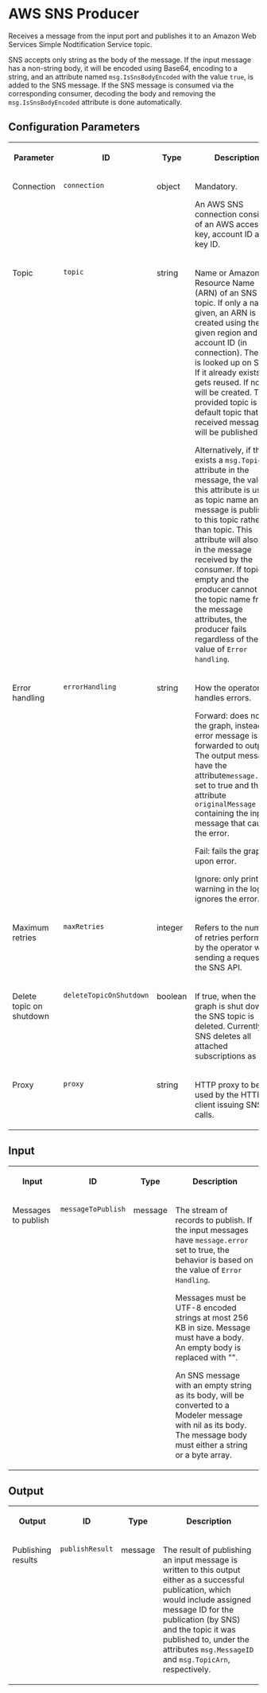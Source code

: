 <!-- loio2d49acedfb33494aaee6d2ccaf1758b7 -->

# AWS SNS Producer

Receives a message from the input port and publishes it to an Amazon Web Services Simple Nodtification Service topic.



SNS accepts only string as the body of the message. If the input message has a non-string body, it will be encoded using Base64, encoding to a string, and an attribute named `msg.IsSnsBodyEncoded` with the value `true`, is added to the SNS message. If the SNS message is consumed via the corresponding consumer, decoding the body and removing the `msg.IsSnsBodyEncoded` attribute is done automatically.



<a name="loio2d49acedfb33494aaee6d2ccaf1758b7__section_rsb_hvh_ghb"/>

## Configuration Parameters


<table>
<tr>
<th valign="top">

Parameter

</th>
<th valign="top">

ID

</th>
<th valign="top">

Type

</th>
<th valign="top">

Description

</th>
</tr>
<tr>
<td valign="top">

Connection

</td>
<td valign="top">

`connection` 

</td>
<td valign="top">

object

</td>
<td valign="top">

Mandatory.

An AWS SNS connection consisting of an AWS access key, account ID and key ID.

</td>
</tr>
<tr>
<td valign="top">

Topic

</td>
<td valign="top">

`topic` 

</td>
<td valign="top">

string

</td>
<td valign="top">

Name or Amazon Resource Name \(ARN\) of an SNS topic. If only a name is given, an ARN is created using the given region and account ID \(in connection\). The ARN is looked up on SNS. If it already exists, it gets reused. If not, it will be created. The provided topic is the default topic that received messages will be published to.

Alternatively, if there exists a `msg.TopicArn` attribute in the message, the value of this attribute is used as topic name and the message is published to this topic rather than topic. This attribute will also exist in the message received by the consumer. If topic is empty and the producer cannot get the topic name from the message attributes, the producer fails regardless of the value of `Error handling`.

</td>
</tr>
<tr>
<td valign="top">

Error handling

</td>
<td valign="top">

`errorHandling` 

</td>
<td valign="top">

string

</td>
<td valign="top">

How the operator handles errors.

Forward: does not fail the graph, instead the error message is forwarded to output. The output messages have the attribute`message.error` set to true and the attribute `originalMessage` containing the input message that caused the error.

Fail: fails the graph upon error.

Ignore: only prints a warning in the log and ignores the error.

</td>
</tr>
<tr>
<td valign="top">

Maximum retries

</td>
<td valign="top">

`maxRetries` 

</td>
<td valign="top">

integer

</td>
<td valign="top">

Refers to the number of retries performed by the operator when sending a request to the SNS API.

</td>
</tr>
<tr>
<td valign="top">

Delete topic on shutdown

</td>
<td valign="top">

`deleteTopicOnShutdown` 

</td>
<td valign="top">

boolean

</td>
<td valign="top">

If true, when the graph is shut down, the SNS topic is deleted. Currently, SNS deletes all attached subscriptions as well.

</td>
</tr>
<tr>
<td valign="top">

Proxy

</td>
<td valign="top">

`proxy` 

</td>
<td valign="top">

string

</td>
<td valign="top">

HTTP proxy to be used by the HTTP client issuing SNS API calls.

</td>
</tr>
</table>



<a name="loio2d49acedfb33494aaee6d2ccaf1758b7__section_usb_hvh_ghb"/>

## Input


<table>
<tr>
<th valign="top">

Input

</th>
<th valign="top">

ID

</th>
<th valign="top">

Type

</th>
<th valign="top">

Description

</th>
</tr>
<tr>
<td valign="top">

Messages to publish

</td>
<td valign="top">

`messageToPublish` 

</td>
<td valign="top">

message

</td>
<td valign="top">

The stream of records to publish. If the input messages have `message.error` set to true, the behavior is based on the value of `Error Handling`.

Messages must be UTF-8 encoded strings at most 256 KB in size. Message must have a body. An empty body is replaced with "".

An SNS message with an empty string as its body, will be converted to a Modeler message with nil as its body. The message body must either a string or a byte array.

</td>
</tr>
</table>



<a name="loio2d49acedfb33494aaee6d2ccaf1758b7__section_wsb_hvh_ghb"/>

## Output


<table>
<tr>
<th valign="top">

Output

</th>
<th valign="top">

ID

</th>
<th valign="top">

Type

</th>
<th valign="top">

Description

</th>
</tr>
<tr>
<td valign="top">

Publishing results

</td>
<td valign="top">

`publishResult` 

</td>
<td valign="top">

message

</td>
<td valign="top">

The result of publishing an input message is written to this output either as a successful publication, which would include assigned message ID for the publication \(by SNS\) and the topic it was published to, under the attributes `msg.MessageID` and `msg.TopicArn`, respectively.

</td>
</tr>
</table>

